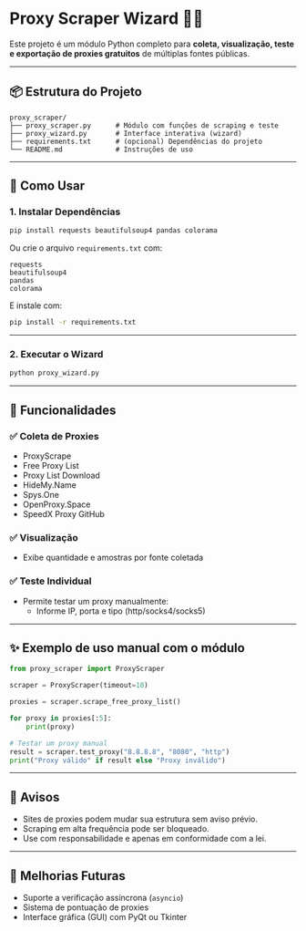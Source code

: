 
# Proxy Scraper Wizard 🕵️‍♂️

Este projeto é um módulo Python completo para **coleta, visualização, teste e exportação de proxies gratuitos** de múltiplas fontes públicas.

---

## 📦 Estrutura do Projeto

```
proxy_scraper/
├── proxy_scraper.py      # Módulo com funções de scraping e teste
├── proxy_wizard.py       # Interface interativa (wizard)
├── requirements.txt      # (opcional) Dependências do projeto
└── README.md             # Instruções de uso
```

---

## 🚀 Como Usar

### 1. Instalar Dependências

```bash
pip install requests beautifulsoup4 pandas colorama
```

Ou crie o arquivo `requirements.txt` com:

```
requests
beautifulsoup4
pandas
colorama
```

E instale com:

```bash
pip install -r requirements.txt
```

---

### 2. Executar o Wizard

```bash
python proxy_wizard.py
```

---

## 🎯 Funcionalidades

### ✅ Coleta de Proxies
- ProxyScrape
- Free Proxy List
- Proxy List Download
- HideMy.Name
- Spys.One
- OpenProxy.Space
- SpeedX Proxy GitHub

### ✅ Visualização
- Exibe quantidade e amostras por fonte coletada

### ✅ Teste Individual
- Permite testar um proxy manualmente:
  - Informe IP, porta e tipo (http/socks4/socks5)

---

## ✨ Exemplo de uso manual com o módulo

```python
from proxy_scraper import ProxyScraper

scraper = ProxyScraper(timeout=10)

proxies = scraper.scrape_free_proxy_list()

for proxy in proxies[:5]:
    print(proxy)

# Testar um proxy manual
result = scraper.test_proxy("8.8.8.8", "8080", "http")
print("Proxy válido" if result else "Proxy inválido")
```

---

## 🔐 Avisos

- Sites de proxies podem mudar sua estrutura sem aviso prévio.
- Scraping em alta frequência pode ser bloqueado.
- Use com responsabilidade e apenas em conformidade com a lei.

---

## 📌 Melhorias Futuras

- Suporte a verificação assíncrona (`asyncio`)
- Sistema de pontuação de proxies
- Interface gráfica (GUI) com PyQt ou Tkinter
